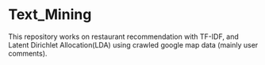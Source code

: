 # Text_Mining
This repository works on restaurant recommendation with TF-IDF, and Latent Dirichlet Allocation(LDA) using crawled google map data (mainly user comments).
